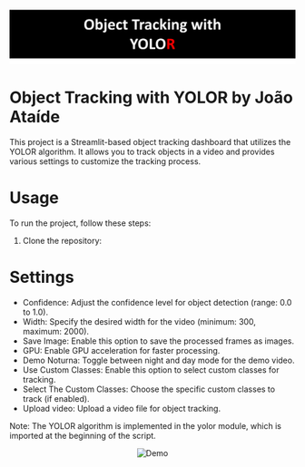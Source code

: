 ![Project Image](capa.png)
# Object Tracking with YOLOR  by João Ataíde

This project is a Streamlit-based object tracking dashboard that utilizes the YOLOR algorithm. It allows you to track objects in a video and provides various settings to customize the tracking process.

# Usage
To run the project, follow these steps:

1. Clone the repository:

# Settings

* Confidence: Adjust the confidence level for object detection (range: 0.0 to 1.0).
* Width: Specify the desired width for the video (minimum: 300, maximum: 2000).
* Save Image: Enable this option to save the processed frames as images.
* GPU: Enable GPU acceleration for faster processing.
* Demo Noturna: Toggle between night and day mode for the demo video.
* Use Custom Classes: Enable this option to select custom classes for tracking.
* Select The Custom Classes: Choose the specific custom classes to track (if enabled).
* Upload video: Upload a video file for object tracking.

Note: The YOLOR algorithm is implemented in the yolor module, which is imported at the beginning of the script.

<p align="center">
  <img src="https://github.com/jvataidee/TrakingWithYOLOR/blob/main/layout.png" alt="Demo" width="50%" height="50%">
</p>

